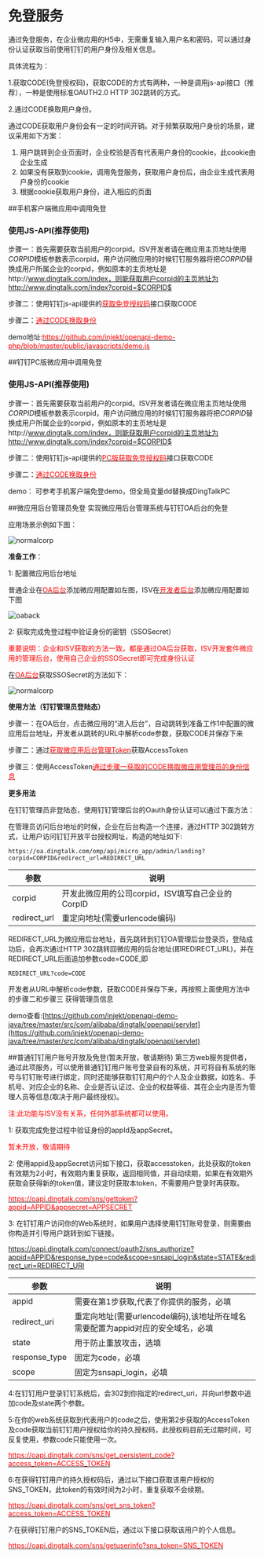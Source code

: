# 免登服务

通过免登服务，在企业微应用的H5中，无需重复输入用户名和密码，可以通过身份认证获取当前使用钉钉的用户身份及相关信息。

具体流程为：

1.获取CODE(免登授权码)，获取CODE的方式有两种，一种是调用js-api接口（推荐），一种是使用标准OAUTH2.0 HTTP 302跳转的方式。

2.通过CODE换取用户身份。


通过CODE获取用户身份会有一定的时间开销。对于频繁获取用户身份的场景，建议采用如下方案：

1. 用户跳转到企业页面时，企业校验是否有代表用户身份的cookie，此cookie由企业生成
2. 如果没有获取到cookie，调用免登服务，获取用户身份后，由企业生成代表用户身份的cookie
3. 根据cookie获取用户身份，进入相应的页面

##手机客户端微应用中调用免登

### 使用JS-API(推荐使用)

步骤一：首先需要获取当前用户的corpid。ISV开发者请在微应用主页地址使用$CORPID$模板参数表示corpid，用户访问微应用的时候钉钉服务器将把$CORPID$替换成用户所属企业的corpid，例如原本的主页地址是http://www.dingtalk.com/index，则能获取用户corpid的主页地址为http://www.dingtalk.com/index?corpid=$CORPID$

步骤二：使用钉钉js-api提供的[<font color=red >获取免登授权码</font>](#获取免登授权码)接口获取CODE

步骤二：[<font color=red >通过CODE换取身份</font>](#通过code换取用户身份)

demo地址:[<font color=red >https://github.com/injekt/openapi-demo-php/blob/master/public/javascripts/demo.js</font>](https://github.com/injekt/openapi-demo-php/blob/master/public/javascripts/demo.js)


##钉钉PC版微应用中调用免登

### 使用JS-API(推荐使用)

步骤一：首先需要获取当前用户的corpid。ISV开发者请在微应用主页地址使用$CORPID$模板参数表示corpid，用户访问微应用的时候钉钉服务器将把$CORPID$替换成用户所属企业的corpid，例如原本的主页地址是http://www.dingtalk.com/index，则能获取用户corpid的主页地址为http://www.dingtalk.com/index?corpid=$CORPID$

步骤二：使用钉钉js-api提供的[<font color=red >PC版获取免登授权码</font>](#pc版获取免登授权码)接口获取CODE

步骤二：[<font color=red >通过CODE换取身份</font>](#通过code换取用户身份)

demo： 可参考手机客户端免登demo，但全局变量dd替换成DingTalkPC



##微应用后台管理员免登
实现微应用后台管理系统与钉钉OA后台的免登

应用场景示例如下图：

![normalcorp](https://img.alicdn.com/tps/TB1iw.4KFXXXXXoXFXXXXXXXXXX-594-302.png)

**准备工作**：

1: 配置微应用后台地址

普通企业在[<font color=red>OA后台</font>](https://oa.dingtalk.com/#/microApp/microAppList)添加微应用配置如左图，ISV在[<font color=red>开发者后台</font>](http://console.d.aliyun.com)添加微应用配置如下图

![oaback](https://img.alicdn.com/tps/TB15zWTKFXXXXcEXVXXXXXXXXXX-642-367.jpg)

2: 获取完成免登过程中验证身份的密钥（SSOSecret）

<font color=red >重要说明：企业和ISV获取的方法一致，都是通过OA后台获取，ISV开发套件微应用的管理后台，使用自己企业的SSOSecret即可完成身份认证</font>

在[<font color=red>OA后台</font>](https://oa.dingtalk.com/#/microApp/microAppSet)获取SSOSecret的方法如下：


![normalcorp](https://img.alicdn.com/tps/TB1y_xcKVXXXXa6XXXXXXXXXXXX-1084-621.jpg)



**使用方法（钉钉管理员登陆态）** 


步骤一：在OA后台，点击微应用的“进入后台”，自动跳转到准备工作1中配置的微应用后台地址，开发者从跳转的URL中解析code参数，获取CODE并保存下来

步骤二：通过[<font color=red >获取微应用后台管理Token</font>](#获取微应用后台管理Token)获取AccessToken

步骤三：使用AccessToken[<font color=red >通过步骤一获取的CODE换取微应用管理员的身份信息</font>](#通过code换取微应用管理员的身份信息)


**更多用法**

在钉钉管理员非登陆态，使用钉钉管理后台的Oauth身份认证可以通过下面方法：

在管理员访问后台地址的时候，企业在后台构造一个连接，通过HTTP 302跳转方式，让用户访问钉钉开放平台授权网址，构造的地址如下:

`https://oa.dingtalk.com/omp/api/micro_app/admin/landing?corpid=CORPID&redirect_url=REDIRECT_URL`

参数 | 说明
---------- | ------
corpid | 开发此微应用的公司corpid，ISV填写自己企业的CorpID
redirect_url | 重定向地址(需要urlencode编码)


REDIRECT_URL为微应用后台地址，首先跳转到钉钉OA管理后台登录页，登陆成功后，会再次通过HTTP 302跳转回微应用的后台地址(即REDIRECT_URL)，并在REDIRECT_URL后面追加参数code=CODE,即

`REDIRECT_URL?code=CODE`

开发者从URL中解析code参数，获取CODE并保存下来，再按照上面使用方法中的步骤二和步骤三 获得管理员信息

demo查看:[https://github.com/injekt/openapi-demo-java/tree/master/src/com/alibaba/dingtalk/openapi/servlet](https://github.com/injekt/openapi-demo-java/tree/master/src/com/alibaba/dingtalk/openapi/servlet)

##普通钉钉用户账号开放及免登(暂未开放，敬请期待)
第三方web服务提供者，通过此项服务，可以使用普通钉钉用户账号登录自有的系统，并可将自有系统的账号与钉钉账号进行绑定，同时还能够获取钉钉用户的个人及企业数据，如姓名、手机号、对应企业的名称、企业是否认证过、企业的权益等级、其在企业内是否为管理人员等信息(取决于用户最终授权)。

<font color=red >注:此功能与ISV没有关系，任何外部系统都可以使用。</font>

1: 获取完成免登过程中验证身份的appId及appSecret。

<font color=red >暂未开放，敬请期待</font>

2: 使用appid及appSecret访问如下接口，获取accesstoken，此处获取的token有效期为2小时，有效期内重复获取，返回相同值，并自动续期，如果在有效期外获取会获得新的token值，建议定时获取本token，不需要用户登录时再获取。

[<font color=red >https://oapi.dingtalk.com/sns/gettoken?appid=APPID&appsecret=APPSECRET</font>](#获取钉钉开放应用的access_token)

3: 在钉钉用户访问你的Web系统时，如果用户选择使用钉钉账号登录，则需要由你构造并引导用户跳转到如下链接。

https://oapi.dingtalk.com/connect/oauth2/sns_authorize?appid=APPID&response_type=code&scope=snsapi_login&state=STATE&redirect_uri=REDIRECT_URI

参数 | 说明
---------- | ------
appid | 需要在第1步获取,代表了你提供的服务，必填
redirect_uri | 重定向地址(需要urlencode编码),该地址所在域名需要配置为appid对应的安全域名，必填
state | 用于防止重放攻击，选填
response_type | 固定为code，必填
scope | 固定为snsapi_login，必填

4:在钉钉用户登录钉钉系统后，会302到你指定的redirect_uri，并向url参数中追加code及state两个参数。

5:在你的web系统获取到代表用户的code之后，使用第2步获取的AccessToken及code获取当前钉钉用户授权给你的持久授权码，此授权码目前无过期时间，可反复使用，参数code只能使用一次。

[<font color=red >https://oapi.dingtalk.com/sns/get_persistent_code?access_token=ACCESS_TOKEN</font>](#获取用户授权的持久授权码)

6:在获得钉钉用户的持久授权码后，通过以下接口获取该用户授权的SNS_TOKEN，此token的有效时间为2小时，重复获取不会续期。

[<font color=red >https://oapi.dingtalk.com/sns/get_sns_token?access_token=ACCESS_TOKEN</font>](#获取用户授权的sns_token)

7:在获得钉钉用户的SNS_TOKEN后，通过以下接口获取该用户的个人信息。

[<font color=red >https://oapi.dingtalk.com/sns/getuserinfo?sns_token=SNS_TOKEN</font>](#获取用户授权的个人信息)
